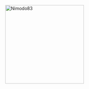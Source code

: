 <img src="https://telegra.ph/file/75ce1ab8dad03125527e1.jpg" width="250" height="250" alt="Nimodo83"/></a>
